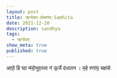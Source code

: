 ```yaml
---
layout: post
title: ऋग्वेदम्-प्रोक्षणम्-Samhita
date: 2021-12-20
description: sandhya
tags:
  - ऋग्वेदम्
show_meta: true
published: true
---
```



आपो॒ हि ष्ठा म॑यो॒भुव॒स्ता न॑ ऊ॒र्जे द॑धातन । म॒हे रणा॑य॒ चक्ष॑से 
